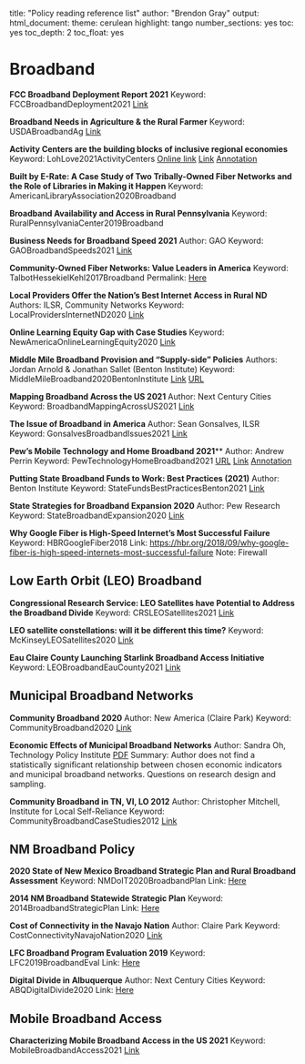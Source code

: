 title: "Policy reading reference list"
author: "Brendon Gray"
output:
  html_document:
    theme: cerulean
    highlight: tango
    number_sections: yes
    toc: yes
    toc_depth: 2
    toc_float: yes
    
# Broadband
**FCC Broadband Deployment Report 2021**
Keyword: FCCBroadbandDeployment2021
[Link](https://drive.google.com/file/d/1If0MEOfCsDtKpviHDzSTM4h5Eh7LozCT/view?usp=sharing)

**Broadband Needs in Agriculture & the Rural Farmer**
Keyword: USDABroadbandAg
[Link](https://drive.google.com/file/d/15vnOwg93CTrEBAmQVPj_lJWGt2c-Ah6z/view?usp=sharing)

**Activity Centers are the building blocks of inclusive regional economies**
Keyword: LohLove2021ActivityCenters
[Online link](https://www.brookings.edu/research/the-future-of-the-inclusive-economy-is-in-activity-centers/)
[Link](https://drive.google.com/file/d/1giE6qFKET4KO5fYLdXIRcW3MxjSVz6fQ/view?usp=sharing)
[Annotation](https://docs.google.com/document/d/1RNwZxytMtJg1Oxyv7YwgdIEC58pOk3sUU5K2H029Oz8/edit?usp=sharing)

**Built by E-Rate: A Case Study of Two Tribally-Owned Fiber Networks and the Role of Libraries in Making it Happen**
Keyword: AmericanLibraryAssociation2020Broadband

**Broadband Availability and Access in Rural Pennsylvania**
Keyword: RuralPennsylvaniaCenter2019Broadband

**Business Needs for Broadband Speed 2021**
Author: GAO
Keyword: GAOBroadbandSpeeds2021
[Link](https://drive.google.com/file/d/1OgUNBx-cd47poed_T60qx0UJHD0l5-rY/view?usp=sharing)

**Community-Owned Fiber Networks: Value Leaders in America**
Keyword: TalbotHessekielKehl2017Broadband
Permalink: [Here](http://nrs.harvard.edu/urn-3:HUL.InstRepos:34623859)

**Local Providers Offer the Nation’s Best Internet Access in Rural ND**
Authors: ILSR, Community Networks
Keyword: LocalProvidersInternetND2020
[Link](https://drive.google.com/file/d/1zhsQXfvWPD4Gyn6ZHSx3pmn1hJWDshD1/view?usp=sharing)

**Online Learning Equity Gap with Case Studies**
Keyword: NewAmericaOnlineLearningEquity2020
[Link](https://drive.google.com/file/d/1FIdSqPe2p9VJKoh408meGJuvWjhR3UNC/view?usp=sharing)

**Middle Mile Broadband Provision and “Supply-side” Policies**
Authors: Jordan Arnold & Jonathan Sallet (Benton Institute)
Keyword: MiddleMileBroadband2020BentonInstitute
[Link](https://drive.google.com/file/d/1Qrjzz2e8KS65PsgLx4ULQQHqCB2Wwrs6/view?usp=sharing)
[URL](https://www.benton.org/publications/middle-mile)

**Mapping Broadband Across the US 2021**
Author: Next Century Cities
Keyword: BroadbandMappingAcrossUS2021
[Link](https://drive.google.com/file/d/109H6v03MmaO2Pn064HYw8uYyjcwJUzKT/view?usp=sharing)

**The Issue of Broadband in America**
Author: Sean Gonsalves, ILSR
Keyword: GonsalvesBroadbandIssues2021
[Link](https://drive.google.com/file/d/1XN12_0-dglLNrHoO_s5dJUAlt9dpSgiF/view?usp=sharing)

**Pew’s Mobile Technology and Home Broadband 2021****
Author: Andrew Perrin
Keyword: PewTechnologyHomeBroadband2021
[URL](https://www.pewresearch.org/internet/2021/06/03/mobile-technology-and-home-broadband-2021/)
[Link](https://drive.google.com/file/d/1u8tCLqMDwFd9t9PJ8hUoce2YIG1FjSIi/view?usp=sharing)
[Annotation](https://docs.google.com/document/d/1T4EwOP1yeopjVd3q1YsJkFBGEckKH1Ez2wCHPFbl6Gw/edit?usp=sharing)

**Putting State Broadband Funds to Work: Best Practices (2021)**
Author: Benton Institute
Keyword: StateFundsBestPracticesBenton2021
[Link](https://drive.google.com/file/d/1pJJXlFSZVcvLXrIPWdNmQHf_eNHc6_ae/view?usp=sharing)

**State Strategies for Broadband Expansion 2020**
Author: Pew Research
Keyword: StateBroadbandExpansion2020
[Link](https://drive.google.com/file/d/1uea6qT3VIZbdeKJsXT-mMk-StFcqVGAo/view?usp=sharing)

**Why Google Fiber is High-Speed Internet’s Most Successful Failure**
Keyword: HBRGoogleFiber2018
Link: https://hbr.org/2018/09/why-google-fiber-is-high-speed-internets-most-successful-failure
Note: Firewall

## Low Earth Orbit (LEO) Broadband

**Congressional Research Service: LEO Satellites have Potential to Address the Broadband Divide**
Keyword: CRSLEOSatellites2021
[Link](https://drive.google.com/file/d/1CtoUDJZ_Dudx2RfKFbOvGJ763dy0mHaI/view?usp=sharing)

**LEO satellite constellations: will it be different this time?**
Keyword: McKinseyLEOSatellites2020
[Link](https://drive.google.com/file/d/1sLTW22SSS6JWJcv1iyli66DJ65PLHwAy/view?usp=sharing)

**Eau Claire County Launching Starlink Broadband Access Initiative**
Keyword: LEOBroadbandEauCounty2021
[Link](https://drive.google.com/file/d/1ACnSjS_04MNELdk2ZR65VoVgjkwcJwza/view?usp=sharing)

## Municipal Broadband Networks

**Community Broadband 2020**
Author: New America (Claire Park)
Keyword: CommunityBroadband2020
[Link](https://drive.google.com/file/d/1IecrFqYNSgP06zJuk1buAuoGLtX8K3q_/view?usp=sharing)

**Economic Effects of Municipal Broadband Networks**
Author: Sandra Oh, Technology Policy Institute
[PDF](https://drive.google.com/file/d/14Yj-yV945GlxxPRcha2uYQ8c2UfxcCuC/view?usp=sharing)
Summary: Author does not find a statistically significant relationship between chosen economic indicators and municipal broadband networks. Questions on research design and sampling.

**Community Broadband in TN, VI, LO 2012**
Author: Christopher Mitchell, Institute for Local Self-Reliance
Keyword: CommunityBroadbandCaseStudies2012
[Link](https://drive.google.com/file/d/1CqQ9YfIsQdiNASIIC95VSazfaqbrsARE/view?usp=sharing)

## NM Broadband Policy

**2020 State of New Mexico Broadband Strategic Plan and Rural Broadband Assessment**
Keyword: NMDoIT2020BroadbandPlan
Link: [Here](https://www.ctcnet.us/publications/state-of-new-mexico-broadband-strategic-plan-and-rural-broadband-assessment/) 

**2014 NM Broadband Statewide Strategic Plan**
Keyword: 2014BroadbandStrategicPlan
Link: [Here](https://drive.google.com/file/d/1ZVb1Niey6LvD3Pl9Oj4QrjyE__tDsWWD/view?usp=sharing)

**Cost of Connectivity in the Navajo Nation**
Author: Claire Park
Keyword: CostConnectivityNavajoNation2020
[Link](https://drive.google.com/file/d/1tvAmkeg-ou2q8q3edIUaudZr7EHWhizn/view?usp=sharing)

**LFC Broadband Program Evaluation 2019**
Keyword: LFC2019BroadbandEval
Link: [Here](https://drive.google.com/file/d/1b2mRTr6ycsqhxPs2HWMiCToGW44d_arh/view?usp=sharing)

**Digital Divide in Albuquerque**
Author: Next Century Cities
Keyword: ABQDigitalDivide2020
Link: [Here](https://drive.google.com/file/d/1H7G2iKp6JDb2QiU9aJ4Jk0_2_9In0gx1/view?usp=sharing)

## Mobile Broadband Access

**Characterizing Mobile Broadband Access in the US 2021**
Keyword: MobileBroadbandAccess2021
[Link](https://drive.google.com/file/d/1762NgrIjFdj0YxX4boHVwjxDzQ2WBL9L/view?usp=sharing)




